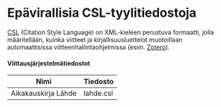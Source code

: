 # Epävirallisia CSL-tyylitiedostoja

[CSL](https://citationstyles.org/) (Citation Style Language) on
 XML-kieleen perustuva formaatti, jolla määritellään, kuinka viitteet
  ja kirjallisuusluettelot muotoillaan automaattisissa viitteenhallintaohjelmissa
   (esim. [Zotero](https://www.zotero.org/)).

#### Viittausjärjestelmätiedostot
Nimi                | Tiedosto 
--------------------|----------
Aikakauskirja Lähde | lahde.csl
